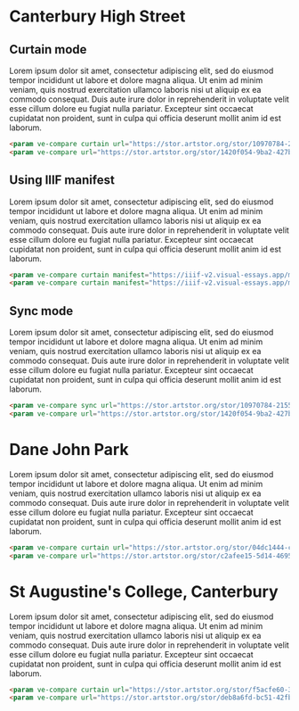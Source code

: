 <param ve-config title="Image compare examples" layout="vertical">

# Canterbury High Street

## Curtain mode

Lorem ipsum dolor sit amet, consectetur adipiscing elit, sed do eiusmod tempor incididunt ut labore et dolore magna aliqua. Ut enim ad minim veniam, quis nostrud exercitation ullamco laboris nisi ut aliquip ex ea commodo consequat. Duis aute irure dolor in reprehenderit in voluptate velit esse cillum dolore eu fugiat nulla pariatur. Excepteur sint occaecat cupidatat non proident, sunt in culpa qui officia deserunt mollit anim id est laborum.
<param ve-compare curtain url="https://stor.artstor.org/stor/10970784-2155-498d-8b05-d8586b1f67d0" label="Cafe Nero High Street (2021)" description="Canterbury High Street 2021" attribution="Calum Elliot and Emma Molford" license="In Copyright">
<param ve-compare url="https://stor.artstor.org/stor/1420f054-9ba2-427b-b007-6aa22a7e785d" label="Cafe Nero High Street (pre 1918)" description="Canterbury High Street. Unposted and with no identifying features." license="No Known Copyright">

```html
<param ve-compare curtain url="https://stor.artstor.org/stor/10970784-2155-498d-8b05-d8586b1f67d0" label="Cafe Nero High Street (2021)" description="Canterbury High Street 2021" attribution="Calum Elliot and Emma Molford" license="In Copyright">
<param ve-compare url="https://stor.artstor.org/stor/1420f054-9ba2-427b-b007-6aa22a7e785d" label="Cafe Nero High Street (pre 1918)" description="Canterbury High Street. Unposted and with no identifying features." license="No Known Copyright">
```

## Using IIIF manifest
Lorem ipsum dolor sit amet, consectetur adipiscing elit, sed do eiusmod tempor incididunt ut labore et dolore magna aliqua. Ut enim ad minim veniam, quis nostrud exercitation ullamco laboris nisi ut aliquip ex ea commodo consequat. Duis aute irure dolor in reprehenderit in voluptate velit esse cillum dolore eu fugiat nulla pariatur. Excepteur sint occaecat cupidatat non proident, sunt in culpa qui officia deserunt mollit anim id est laborum.
<param ve-compare curtain manifest="https://iiif-v2.visual-essays.app/manifest/10efe9aefabc3f1fec43d9a906b3e277b18431eb52c61bc7946e2e8578548440">
<param ve-compare manifest="https://iiif-v2.visual-essays.app/manifest/8f38d1f490e2485f0947ca032bcc8b3751f19c0cb7e972081204bcacd0ab36c9">

```html
<param ve-compare curtain manifest="https://iiif-v2.visual-essays.app/manifest/10efe9aefabc3f1fec43d9a906b3e277b18431eb52c61bc7946e2e8578548440">
<param ve-compare curtain manifest="https://iiif-v2.visual-essays.app/manifest/8f38d1f490e2485f0947ca032bcc8b3751f19c0cb7e972081204bcacd0ab36c9">
```

## Sync mode

Lorem ipsum dolor sit amet, consectetur adipiscing elit, sed do eiusmod tempor incididunt ut labore et dolore magna aliqua. Ut enim ad minim veniam, quis nostrud exercitation ullamco laboris nisi ut aliquip ex ea commodo consequat. Duis aute irure dolor in reprehenderit in voluptate velit esse cillum dolore eu fugiat nulla pariatur. Excepteur sint occaecat cupidatat non proident, sunt in culpa qui officia deserunt mollit anim id est laborum.
<param ve-compare sync url="https://stor.artstor.org/stor/10970784-2155-498d-8b05-d8586b1f67d0">
<param ve-compare url="https://stor.artstor.org/stor/1420f054-9ba2-427b-b007-6aa22a7e785d">

```html
<param ve-compare sync url="https://stor.artstor.org/stor/10970784-2155-498d-8b05-d8586b1f67d0">
<param ve-compare url="https://stor.artstor.org/stor/1420f054-9ba2-427b-b007-6aa22a7e785d">
```

# Dane John Park

Lorem ipsum dolor sit amet, consectetur adipiscing elit, sed do eiusmod tempor incididunt ut labore et dolore magna aliqua. Ut enim ad minim veniam, quis nostrud exercitation ullamco laboris nisi ut aliquip ex ea commodo consequat. Duis aute irure dolor in reprehenderit in voluptate velit esse cillum dolore eu fugiat nulla pariatur. Excepteur sint occaecat cupidatat non proident, sunt in culpa qui officia deserunt mollit anim id est laborum.
<param ve-compare curtain url="https://stor.artstor.org/stor/04dc1444-cdd0-445b-8041-b2dd02ed0f58" label="Dane John (2021)" attribution="Calum Elliot and Emma Molford" license="In Copyright">
<param ve-compare url="https://stor.artstor.org/stor/c2afee15-5d14-4695-a17f-cb295d0bb8fe" label="Dane John park (pre 1918)" license="No Known Copyright">

```html
<param ve-compare curtain url="https://stor.artstor.org/stor/04dc1444-cdd0-445b-8041-b2dd02ed0f58" label="Dane John (2021)" attribution="Calum Elliot and Emma Molford" license="In Copyright">
<param ve-compare url="https://stor.artstor.org/stor/c2afee15-5d14-4695-a17f-cb295d0bb8fe" label="Dane John park (pre 1918)" license="No Known Copyright">
```

# St Augustine's College, Canterbury

Lorem ipsum dolor sit amet, consectetur adipiscing elit, sed do eiusmod tempor incididunt ut labore et dolore magna aliqua. Ut enim ad minim veniam, quis nostrud exercitation ullamco laboris nisi ut aliquip ex ea commodo consequat. Duis aute irure dolor in reprehenderit in voluptate velit esse cillum dolore eu fugiat nulla pariatur. Excepteur sint occaecat cupidatat non proident, sunt in culpa qui officia deserunt mollit anim id est laborum.
<param ve-compare curtain url="https://stor.artstor.org/stor/f5acfe60-3c2c-4d9e-979f-2ec2896ebb2d" label="St Augustine's College, Canterbury (2021)">
<param ve-compare url="https://stor.artstor.org/stor/deb8a6fd-bc51-42fb-8ac2-28b556c482ab" label="St Augustine's College, Canterbury (1905 or earlier)">

```html
<param ve-compare curtain url="https://stor.artstor.org/stor/f5acfe60-3c2c-4d9e-979f-2ec2896ebb2d" label="St Augustine's College, Canterbury (2021)">
<param ve-compare url="https://stor.artstor.org/stor/deb8a6fd-bc51-42fb-8ac2-28b556c482ab" label="St Augustine's College, Canterbury (1905 or earlier)">
```